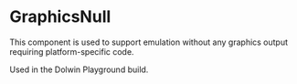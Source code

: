 # GraphicsNull

This component is used to support emulation without any graphics output requiring platform-specific code.

Used in the Dolwin Playground build. 
